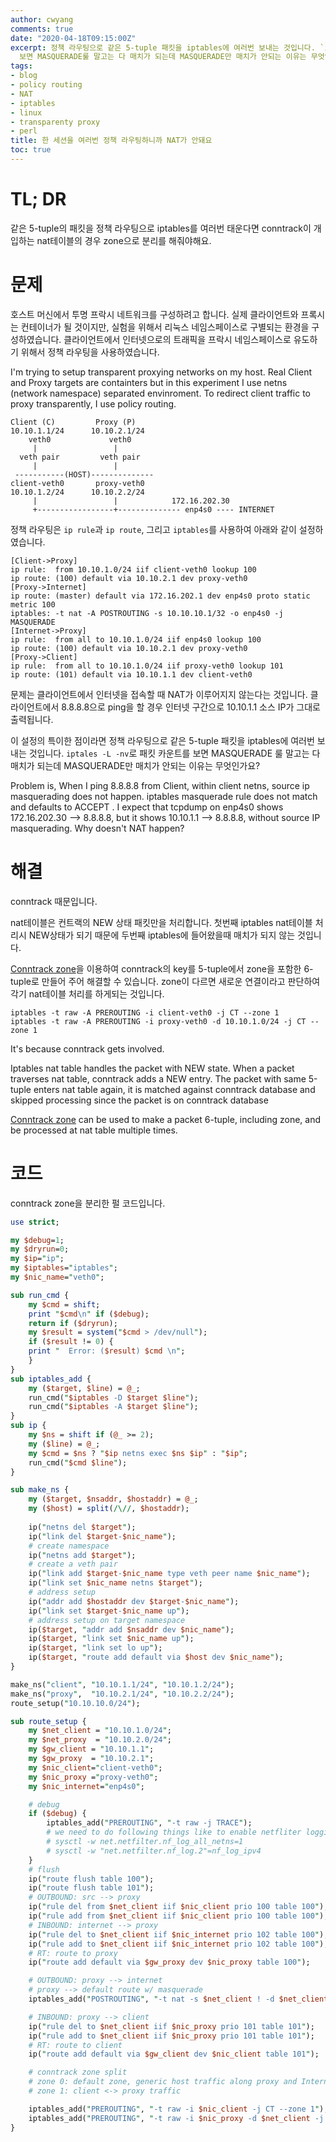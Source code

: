 ```yaml
---
author: cwyang
comments: true
date: "2020-04-18T09:15:00Z"
excerpt: 정책 라우팅으로 같은 5-tuple 패킷을 iptables에 여러번 보내는 것입니다. `iptales -L -nv`로 패킷 카운트를
  보면 MASQUERADE룰 말고는 다 매치가 되는데 MASQUERADE만 매치가 안되는 이유는 무엇인가요?
tags:
- blog
- policy routing
- NAT
- iptables
- linux
- transparenty proxy
- perl
title: 한 세션을 여러번 정책 라우팅하니까 NAT가 안돼요
toc: true
---
```

# TL; DR

같은 5-tuple의 패킷을 정책 라우팅으로 iptables를 여러번 태운다면
conntrack이 개입하는 nat테이블의 경우 zone으로 분리를 해줘야해요.

# 문제

호스트 머신에서 투명 프락시 네트워크를 구성하려고 합니다.
실제 클라이언트와 프록시는 컨테이너가 될 것이지만, 실험을 위해서
리눅스 네임스페이스로 구별되는 환경을 구성하였습니다.
클라이언트에서 인터넷으로의 트래픽을 프락시 네임스페이스로 유도하기 위해서
정책 라우팅을 사용하였습니다.

I'm trying to setup transparent proxying networks on my host.
Real Client and Proxy targets are containters but in this experiment I use netns (network namespace) separated envinroment.
To redirect client traffic to proxy transparently, I use policy routing.

```
Client (C)         Proxy (P)
10.10.1.1/24      10.10.2.1/24
    veth0             veth0
     |                 |
  veth pair         veth pair
     |                 |
 -----------(HOST)--------------
client-veth0       proxy-veth0
10.10.1.2/24      10.10.2.2/24
     |                 |            172.16.202.30
     +-----------------+-------------- enp4s0 ---- INTERNET
```

정책 라우팅은 `ip rule`과 `ip route`, 그리고 `iptables`를 사용하여 아래와 같이
설정하였습니다.

```
[Client->Proxy]
ip rule:  from 10.10.1.0/24 iif client-veth0 lookup 100
ip route: (100) default via 10.10.2.1 dev proxy-veth0
[Proxy->Internet]
ip route: (master) default via 172.16.202.1 dev enp4s0 proto static metric 100
iptables: -t nat -A POSTROUTING -s 10.10.10.1/32 -o enp4s0 -j MASQUERADE
[Internet->Proxy]
ip rule:  from all to 10.10.1.0/24 iif enp4s0 lookup 100
ip route: (100) default via 10.10.2.1 dev proxy-veth0
[Proxy->Client]
ip rule:  from all to 10.10.1.0/24 iif proxy-veth0 lookup 101
ip route: (101) default via 10.10.1.1 dev client-veth0
```

문제는 클라이언트에서 인터넷을 접속할 때 NAT가 이루어지지 않는다는 것입니다.
클라이언트에서 8.8.8.8으로 ping을 할 경우 인터넷 구간으로 10.10.1.1 소스 IP가
그대로 출력됩니다.

이 설정의 특이한 점이라면 정책 라우팅으로 같은 5-tuple 패킷을 iptables에
여러번 보내는 것입니다. `iptales -L -nv`로 패킷 카운트를 보면 MASQUERADE
룰 말고는 다 매치가 되는데 MASQUERADE만 매치가 안되는 이유는 무엇인가요?

Problem is, When I ping 8.8.8.8 from Client, within client netns, source ip masquerading does not happen. iptables masquerade rule does not match and defaults to ACCEPT . I expect that tcpdump on enp4s0 shows 172.16.202.30 --> 8.8.8.8, but it shows 10.10.1.1 --> 8.8.8.8, without source IP masquerading. Why doesn't NAT happen?

# 해결

conntrack 때문입니다.

nat테이블은 컨트랙의 NEW 상태 패킷만을 처리합니다.
첫번째 iptables nat테이블 처리시 NEW상태가 되기 때문에
두번째 iptables에 들어왔을때 매치가 되지 않는 것입니다.

[Conntrack zone](https://lwn.net/Articles/370152/)을 이용하여
conntrack의 key를 5-tuple에서 zone을 포함한 6-tuple로 만들어 주어 해결할 수 있습니다.
zone이 다르면 새로운 연결이라고 판단하여 각기 nat테이블 처리를 하게되는 것입니다.

```
iptables -t raw -A PREROUTING -i client-veth0 -j CT --zone 1
iptables -t raw -A PREROUTING -i proxy-veth0 -d 10.10.1.0/24 -j CT --zone 1
```

It's because conntrack gets involved.

Iptables nat table handles the packet with NEW state.
When a packet traverses nat table, conntrack adds a NEW entry.
The packet with same 5-tuple enters nat table again,
it is matched against conntrack database and skipped processing
since the packet is on conntrack database

[Conntrack zone](https://lwn.net/Articles/370152/) can be used to 
make a packet 6-tuple, including zone,  and be processed at nat table multiple times.

# 코드

conntrack zone을 분리한 펄 코드입니다.


``` perl
use strict;

my $debug=1;
my $dryrun=0;
my $ip="ip";
my $iptables="iptables";
my $nic_name="veth0";

sub run_cmd {
    my $cmd = shift;
    print "$cmd\n" if ($debug);
    return if ($dryrun);
    my $result = system("$cmd > /dev/null");
    if ($result != 0) {
	print "  Error: ($result) $cmd \n";
    }
}
sub iptables_add {
    my ($target, $line) = @_;
    run_cmd("$iptables -D $target $line");
    run_cmd("$iptables -A $target $line");
}
sub ip {
    my $ns = shift if (@_ >= 2);
    my ($line) = @_;
    my $cmd = $ns ? "$ip netns exec $ns $ip" : "$ip";
    run_cmd("$cmd $line");
}

sub make_ns {
    my ($target, $nsaddr, $hostaddr) = @_;
    my ($host) = split(/\//, $hostaddr);
    
    ip("netns del $target");
    ip("link del $target-$nic_name");
    # create namespace
    ip("netns add $target");
    # create a veth pair
    ip("link add $target-$nic_name type veth peer name $nic_name");
    ip("link set $nic_name netns $target");
    # address setup
    ip("addr add $hostaddr dev $target-$nic_name");
    ip("link set $target-$nic_name up");
    # address setup on target namespace
    ip($target, "addr add $nsaddr dev $nic_name");
    ip($target, "link set $nic_name up");
    ip($target, "link set lo up");
    ip($target, "route add default via $host dev $nic_name");
}

make_ns("client", "10.10.1.1/24", "10.10.1.2/24");
make_ns("proxy",  "10.10.2.1/24", "10.10.2.2/24");
route_setup("10.10.10.0/24");

sub route_setup {
    my $net_client = "10.10.1.0/24";
    my $net_proxy  = "10.10.2.0/24";
    my $gw_client = "10.10.1.1";
    my $gw_proxy  = "10.10.2.1";
    my $nic_client="client-veth0";
    my $nic_proxy ="proxy-veth0";
    my $nic_internet="enp4s0";

    # debug
    if ($debug) {
		iptables_add("PREROUTING", "-t raw -j TRACE");
		# we need to do following things like to enable netfliter logging
		# sysctl -w net.netfilter.nf_log_all_netns=1
		# sysctl -w "net.netfilter.nf_log.2"=nf_log_ipv4
    }
    # flush
    ip("route flush table 100");
    ip("route flush table 101");
    # OUTBOUND: src --> proxy
    ip("rule del from $net_client iif $nic_client prio 100 table 100");
    ip("rule add from $net_client iif $nic_client prio 100 table 100");
    # INBOUND: internet --> proxy
    ip("rule del to $net_client iif $nic_internet prio 102 table 100");
    ip("rule add to $net_client iif $nic_internet prio 102 table 100");
    # RT: route to proxy
    ip("route add default via $gw_proxy dev $nic_proxy table 100");

    # OUTBOUND: proxy --> internet
    # proxy --> default route w/ masquerade
    iptables_add("POSTROUTING", "-t nat -s $net_client ! -d $net_client -o $nic_internet -j MASQUERADE");

    # INBOUND: proxy --> client
    ip("rule del to $net_client iif $nic_proxy prio 101 table 101");
    ip("rule add to $net_client iif $nic_proxy prio 101 table 101");
    # RT: route to client
    ip("route add default via $gw_client dev $nic_client table 101");

    # conntrack zone split
    # zone 0: default zone, generic host traffic along proxy and Internet
    # zone 1: client <-> proxy traffic

    iptables_add("PREROUTING", "-t raw -i $nic_client -j CT --zone 1");
    iptables_add("PREROUTING", "-t raw -i $nic_proxy -d $net_client -j CT --zone 1");
}
```
